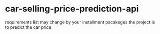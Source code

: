 # car-selling-price-prediction-api
requirements list may change by your installment pacakeges
the project is to predict the car price 
